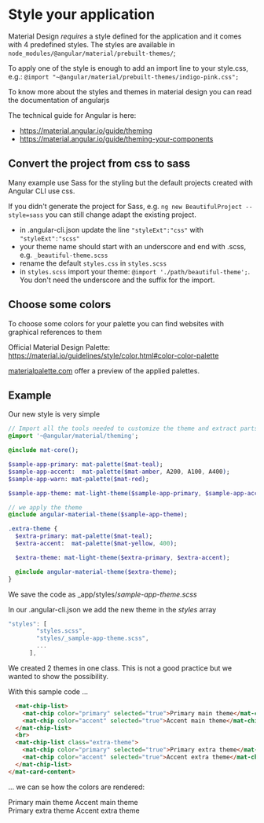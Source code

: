 # Style your application

Material Design *requires* a style defined for the application and it comes with 4 predefined styles.
The styles are available in ```node_modules/@angular/material/prebuilt-themes/```;

To apply one of the style is enough to add an import line to your style.css, e.g.:
```@import "~@angular/material/prebuilt-themes/indigo-pink.css";```

To know more about the styles and themes in material design you can read the documentation of angularjs

The technical guide for Angular is here:

- https://material.angular.io/guide/theming
- https://material.angular.io/guide/theming-your-components


## Convert the project from css to sass

Many example use Sass for the styling but the default projects created with Angular CLI use css.

If you didn't generate the project for Sass, e.g. ``` ng new BeautifulProject --style=sass ``` you can still change adapt the existing project.

- in .angular-cli.json update the line ```"styleExt":"css"``` with ```"styleExt":"scss"```
- your theme name should start with an underscore and end with .scss, e.g. ```_beautiful-theme.scss```
- rename the default ```styles.css``` in ```styles.scss```
- in ```styles.scss``` import your theme: ```@import './path/beautiful-theme';```. You don't need the underscore and the suffix for the import. 

## Choose some colors

To choose some colors for your palette you can find websites with graphical references to them

Official Material Design Palette: https://material.io/guidelines/style/color.html#color-color-palette

[materialpalette.com](https://www.materialpalette.com) offer a preview of the applied palettes.

## Example

Our new style is very simple

``` sass
// Import all the tools needed to customize the theme and extract parts of it
@import '~@angular/material/theming';

@include mat-core();

$sample-app-primary: mat-palette($mat-teal);
$sample-app-accent:  mat-palette($mat-amber, A200, A100, A400);
$sample-app-warn: mat-palette($mat-red);

$sample-app-theme: mat-light-theme($sample-app-primary, $sample-app-accent, $sample-app-warn);

// we apply the theme
@include angular-material-theme($sample-app-theme);

.extra-theme {
  $extra-primary: mat-palette($mat-teal);
  $extra-accent:  mat-palette($mat-yellow, 400);

  $extra-theme: mat-light-theme($extra-primary, $extra-accent);

  @include angular-material-theme($extra-theme);
}
```

We save the code as _app/styles/_sample-app-theme.scss_

In our .angular-cli.json we add the new theme in the _styles_ array

```javascript
"styles": [
        "styles.scss",
        "styles/_sample-app-theme.scss",
        ...
      ],
```

We created 2 themes in one class. This is not a good practice but we wanted to show the possibility.

With this sample code ...

```html
  <mat-chip-list>
    <mat-chip color="primary" selected="true">Primary main theme</mat-chip>
    <mat-chip color="accent" selected="true">Accent main theme</mat-chip>
  </mat-chip-list>
  <br>
  <mat-chip-list class="extra-theme">
    <mat-chip color="primary" selected="true">Primary extra theme</mat-chip>
    <mat-chip color="accent" selected="true">Accent extra theme</mat-chip>
  </mat-chip-list>
</mat-card-content>
```
... we can se how the colors are rendered:

  <mat-chip-list>
    <mat-chip color="primary" selected="true">Primary main theme</mat-chip>
    <mat-chip color="accent" selected="true">Accent main theme</mat-chip>
  </mat-chip-list>
  <br>
  <mat-chip-list class="extra-theme">
    <mat-chip color="primary" selected="true">Primary extra theme</mat-chip>
    <mat-chip color="accent" selected="true">Accent extra theme</mat-chip>
  </mat-chip-list>
</mat-card-content>

